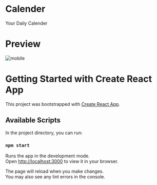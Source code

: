 # Calender
Your Daily Calender

# Preview
![mobile](https://user-images.githubusercontent.com/61013432/198648198-7475bc79-4cef-4c15-a25d-da5891b4c453.png)

# Getting Started with Create React App

This project was bootstrapped with [Create React App](https://github.com/facebook/create-react-app).

## Available Scripts

In the project directory, you can run:

### `npm start`

Runs the app in the development mode.\
Open [http://localhost:3000](http://localhost:3000) to view it in your browser.

The page will reload when you make changes.\
You may also see any lint errors in the console.


